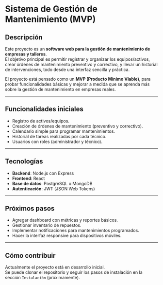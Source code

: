 # Sistema de Gestión de Mantenimiento (MVP)

## Descripción
Este proyecto es un **software web para la gestión de mantenimiento de empresas y talleres**.  
El objetivo principal es permitir registrar y organizar los equipos/activos, crear órdenes de mantenimiento preventivo y correctivo, y llevar un historial de intervenciones, todo desde una interfaz sencilla y práctica.

El proyecto está pensado como un **MVP (Producto Mínimo Viable)**, para probar funcionalidades básicas y mejorar a medida que se aprenda más sobre la gestión de mantenimiento en empresas reales.

---

## Funcionalidades iniciales
- Registro de activos/equipos.  
- Creación de órdenes de mantenimiento (preventivo y correctivo).  
- Calendario simple para programar mantenimientos.  
- Historial de tareas realizadas por cada técnico.  
- Usuarios con roles (administrador y técnico).  

---

## Tecnologías
- **Backend**: Node.js con Express  
- **Frontend**: React  
- **Base de datos**: PostgreSQL o MongoDB  
- **Autenticación**: JWT (JSON Web Tokens)  

---

## Próximos pasos
- Agregar dashboard con métricas y reportes básicos.  
- Gestionar inventario de repuestos.  
- Implementar notificaciones para mantenimientos programados.  
- Hacer la interfaz responsive para dispositivos móviles.  

---

## Cómo contribuir
Actualmente el proyecto está en desarrollo inicial.  
Se puede clonar el repositorio y seguir los pasos de instalación en la sección `Instalación` (próximamente).  
